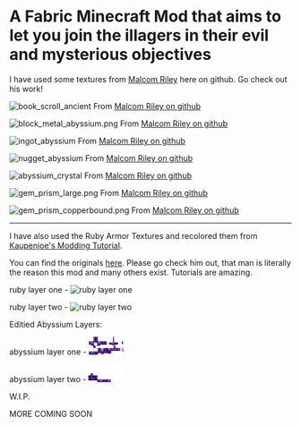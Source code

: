 # A Fabric Minecraft Mod that aims to let you join the illagers in their evil and mysterious objectives

I have used some textures from [Malcom Riley](https://github.com/malcolmriley) here on github. Go check out his work!



![book_scroll_ancient](https://raw.githubusercontent.com/malcolmriley/unused-textures/master/items/book_scroll_ancient.png) From [Malcom Riley on github](https://github.com/malcolmriley/unused-textures/blob/master/items/book_scroll_ancient.png)

![block_metal_abyssium.png](https://raw.githubusercontent.com/malcolmriley/unused-textures/master/blocks/block_metal_abyssium.png) From [Malcom Riley on github](https://github.com/malcolmriley/unused-textures/blob/master/blocks/block_metal_abyssium.png)

![ingot_abyssium](https://raw.githubusercontent.com/malcolmriley/unused-textures/master/items/ingot_abyssium.png) From [Malcom Riley on github](https://github.com/malcolmriley/unused-textures/blob/master/items/ingot_abyssium.png)

![nugget_abyssium](https://raw.githubusercontent.com/malcolmriley/unused-textures/master/items/nugget_abyssium.png) From [Malcom Riley on github](https://github.com/malcolmriley/unused-textures/blob/master/items/nugget_abyssium.png)

![abyssium_crystal](https://raw.githubusercontent.com/malcolmriley/unused-textures/master/items/material_crystal_enigmatic.png) From [Malcom Riley on github](https://github.com/malcolmriley/unused-textures/blob/master/items/material_crystal_enigmatic.png)

![gem_prism_large.png](https://raw.githubusercontent.com/malcolmriley/unused-textures/master/items/gem_prism_large.png) From [Malcom Riley on github](https://github.com/malcolmriley/unused-textures/blob/master/items/gem_prism_large.png)

![gem_prism_copperbound.png](https://raw.githubusercontent.com/malcolmriley/unused-textures/master/items/gem_prism_copperbound.png) From [Malcom Riley on github](https://github.com/malcolmriley/unused-textures/blob/master/items/gem_prism_copperbound.png)


- - - -

I have also used the Ruby Armor Textures and recolored them from [Kaupenjoe's Modding Tutorial](https://github.com/Tutorials-By-Kaupenjoe/Fabric-Tutorial-1.20.X/tree/main). 

You can find the originals [here](https://github.com/Tutorials-By-Kaupenjoe/Fabric-Tutorial-1.20.X/tree/main/src/main/resources/assets/tutorialmod/textures/models/armor). Please go check him out, that man is literally the reason this mod and many others exist. Tutorials are amazing.

ruby layer one - ![ruby layer one](https://raw.githubusercontent.com/Tutorials-By-Kaupenjoe/Fabric-Tutorial-1.20.X/main/src/main/resources/assets/tutorialmod/textures/models/armor/ruby_layer_1.png)

ruby layer two - ![ruby layer two](https://raw.githubusercontent.com/Tutorials-By-Kaupenjoe/Fabric-Tutorial-1.20.X/main/src/main/resources/assets/tutorialmod/textures/models/armor/ruby_layer_2.png)

Editied Abyssium Layers:

abyssium layer one - ![abyssium layer one](https://raw.githubusercontent.com/TFoley1/join_the_illagers-1.20.1/master/src/main/resources/assets/join_the_illagers/textures/models/armor/abyssium_layer_1.png)

abyssium layer two - ![abyssium layer two](https://raw.githubusercontent.com/TFoley1/join_the_illagers-1.20.1/master/src/main/resources/assets/join_the_illagers/textures/models/armor/abyssium_layer_2.png)

W.I.P.

MORE COMING SOON
